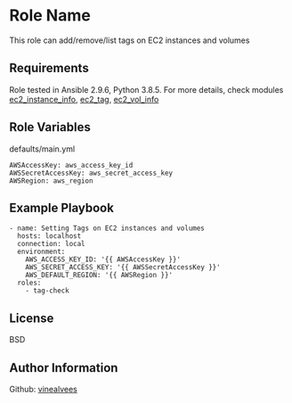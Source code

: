Role Name
=========

This role can add/remove/list tags on EC2 instances and volumes

Requirements
------------

Role tested in Ansible 2.9.6, Python 3.8.5.
For more details, check modules [ec2_instance_info](https://docs.ansible.com/ansible/2.9/modules/ec2_instance_info_module.html), [ec2_tag](https://docs.ansible.com/ansible/2.9/modules/ec2_tag_module.html), [ec2_vol_info](https://docs.ansible.com/ansible/2.9/modules/ec2_vol_info_module.html)

Role Variables
--------------

defaults/main.yml
```
AWSAccessKey: aws_access_key_id
AWSSecretAccessKey: aws_secret_access_key
AWSRegion: aws_region
```

Example Playbook
----------------

```
- name: Setting Tags on EC2 instances and volumes
  hosts: localhost
  connection: local
  environment:
    AWS_ACCESS_KEY_ID: '{{ AWSAccessKey }}'
    AWS_SECRET_ACCESS_KEY: '{{ AWSSecretAccessKey }}'
    AWS_DEFAULT_REGION: '{{ AWSRegion }}'
  roles:
    - tag-check
```

License
-------

BSD

Author Information
------------------

Github: [vinealvees](https://github.com/vinealvees)
